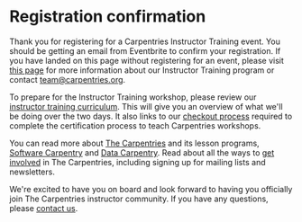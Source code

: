 # Registration confirmation

Thank you for registering for a Carpentries Instructor Training event. You should be getting an email from Eventbrite to confirm your registration.  If you have landed on this page without registering for an event, please visit [this page](..//instructor-training/) for more information about our Instructor Training program or contact [team@carpentries.org](mailto::team@carpentries.org).

To prepare for the Instructor Training workshop, please review our [instructor training curriculum](..//instructor-training/).  This will give you an overview of what we'll be doing over the two days.  It also links to our [checkout process](/instructor-training/checkout/) required to complete the certification process to teach Carpentries workshops.

You can read more about [The Carpentries]() and its lesson programs, [Software Carpentry]() and [Data Carpentry](). Read about all the ways to [get involved](https://carpentries.org/community/) in The Carpentries, including signing up for mailing lists and newsletters.

We're excited to have you on board and look forward to having you officially join The Carpentries instructor community.  If you have any questions, please [contact us](mailto::team@carpentries.org).

